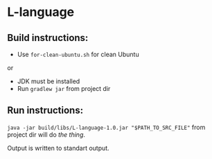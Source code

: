 # L-language

## Build instructions:
* Use `for-clean-ubuntu.sh` for clean Ubuntu

or

* JDK must be installed
* Run `gradlew jar` from project dir

## Run instructions:
`java -jar build/libs/L-language-1.0.jar "$PATH_TO_SRC_FILE"` from project dir will do *the thing*.

Output is written to standart output.
